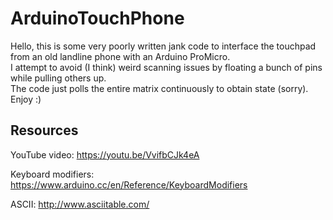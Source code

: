 # ArduinoTouchPhone
Hello, this is some very poorly written jank code to interface the touchpad from an old landline phone with an Arduino ProMicro.  
I attempt to avoid (I think) weird scanning issues by floating a bunch of pins while pulling others up.  
The code just polls the entire matrix continuously to obtain state (sorry).  
Enjoy :)

## Resources
YouTube video: https://youtu.be/VvifbCJk4eA

Keyboard modifiers: https://www.arduino.cc/en/Reference/KeyboardModifiers

ASCII: http://www.asciitable.com/
